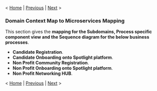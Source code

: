 < [Home](../README.md) | [Previous](./4_Arch_SpotlightPlatformComponentDiagram.md) | [Next](./6_Arch_CandidateRegistration.md) >

###  Domain Context Map to Microservices Mapping

This section gives the **mapping for the Subdomains, Process specific component view and the Sequence diagram for the below business processes**.

- **Candidate Registration**.
- **Candidate Onboarding onto Spotlight platform**.
- **Non Profit Community Registration**.
- **Non Profit Onboarding onto Spotlight platform**.
- **Non Profit Networking HUB**.

< [Home](../README.md) | [Previous](./4_Arch_SpotlightPlatformComponentDiagram.md) | [Next](./6_Arch_CandidateRegistration.md) >
